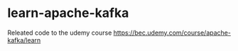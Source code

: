 # learn-apache-kafka
Releated code to the udemy course https://bec.udemy.com/course/apache-kafka/learn
